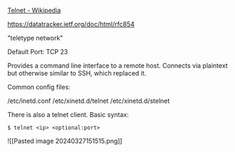 [Telnet - Wikipedia](https://en.wikipedia.org/wiki/Telnet)

https://datatracker.ietf.org/doc/html/rfc854

"teletype network"

Default Port: TCP 23

Provides a command line interface to a remote host. Connects via plaintext but otherwise similar to SSH, which replaced it.

Common config files:

/etc/inetd.conf
/etc/xinetd.d/telnet
/etc/xinetd.d/stelnet

There is also a telnet client. Basic syntax:

`$ telnet <ip> <optional:port>`

![[Pasted image 20240327151515.png]]